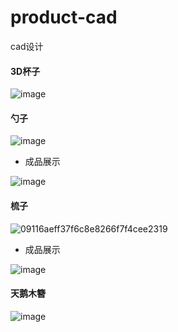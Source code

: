 # product-cad
cad设计
#### 3D杯子
![image](https://github.com/backpackerxl/product-cad/assets/77010118/093d7aac-8fb2-4b5f-892d-300d5307f24b)

#### 勺子
![image](https://github.com/backpackerxl/product-cad/assets/77010118/7cbc33e1-ca46-4e2d-b0db-9d03281aa89e)
- 成品展示

![image](https://github.com/user-attachments/assets/2d8ca76b-eb27-48a2-aace-902c89eb5f4f)


#### 梳子
![09116aeff37f6c8e8266f7f4cee2319](https://github.com/backpackerxl/product-cad/assets/77010118/7e217f1d-05bf-4521-ace2-0a519efdcc36)
- 成品展示

![image](https://github.com/user-attachments/assets/c209f04e-d71d-4b43-ad33-6529eea7279a)


#### 天鹅木簪
![image](https://github.com/user-attachments/assets/fa41ccd9-0080-4507-a2f3-5130df8995ef)


